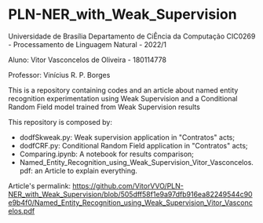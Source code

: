# PLN-NER_with_Weak_Supervision

Universidade de Brasília 
Departamento de CiÊncia da Computação 
CIC0269 - Processamento de Linguagem Natural - 2022/1

Aluno: Vitor Vasconcelos de Oliveira - 180114778

Professor: Vinícius R. P. Borges

This is a repository containing codes and an article about named entity recognition experimentation using Weak Supervision and a Conditional Random Field model trained from Weak Supervision results

This repository is composed by:
  * dodfSkweak.py: Weak supervision application in "Contratos" acts;
  * dodfCRF.py: Conditional Random Field application in "Contratos" acts;
  * Comparing.ipynb: A notebook for results comparison;
  * Named_Entity_Recognition_using_Weak_Supervision_Vitor_Vasconcelos.pdf: an Article to explain everything.

Article's permalink: https://github.com/VitorVVO/PLN-NER_with_Weak_Supervision/blob/505dff58f1e9a97dfb916ea82249544c90e9b4f0/Named_Entity_Recognition_using_Weak_Supervision_Vitor_Vasconcelos.pdf
